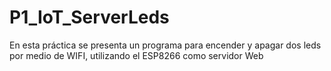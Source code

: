 # P1_IoT_ServerLeds
En esta práctica se presenta un programa para encender y apagar dos leds por medio de WIFI, utilizando el ESP8266 como servidor Web
